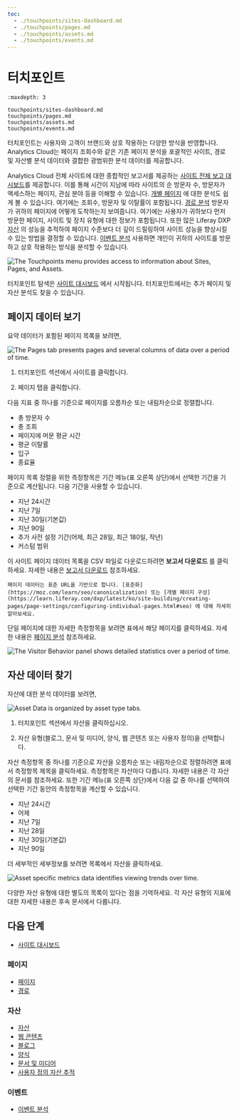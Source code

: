 ```yaml
---
toc:
  - ./touchpoints/sites-dashboard.md
  - ./touchpoints/pages.md
  - ./touchpoints/assets.md
  - ./touchpoints/events.md
---
```

# 터치포인트

```{toctree}
:maxdepth: 3

touchpoints/sites-dashboard.md
touchpoints/pages.md
touchpoints/assets.md
touchpoints/events.md
```

터치포인트는 사용자와 고객이 브랜드와 상호 작용하는 다양한 방식을 반영합니다. Analytics Cloud는 페이지 조회수와 같은 기존 페이지 분석을 포괄적인 사이트, 경로 및 자산별 분석 데이터와 결합한 광범위한 분석 데이터를 제공합니다.

Analytics Cloud 전체 사이트에 대한 종합적인 보고서를 제공하는 [사이트 전체 보고 대시보드](./touchpoints/sites-dashboard.md)를 제공합니다. 이를 통해 시간이 지남에 따라 사이트의 순 방문자 수, 방문자가 액세스하는 페이지, 관심 분야 등을 이해할 수 있습니다. [개별 페이지](./touchpoints/pages/pages.md) 에 대한 분석도 쉽게 볼 수 있습니다. 여기에는 조회수, 방문자 및 이탈률이 포함됩니다. [경로 분석](./touchpoints/pages/paths.md) 방문자가 귀하의 페이지에 어떻게 도착하는지 보여줍니다. 여기에는 사용자가 귀하보다 먼저 방문한 페이지, 사이트
 및 장치 유형에 대한 정보가 포함됩니다. 또한 많은 Liferay DXP [자산](./touchpoints/assets/assets.md) 의 성능을 추적하여 페이지 수준보다 더 깊이 드릴링하여 사이트 성능을 향상시킬 수 있는 방법을 결정할 수 있습니다. [이벤트 분석](./touchpoints/events/events-analysis.md) 사용하면 개인이 귀하의 사이트를 방문하고 상호 작용하는 방식을 분석할 수 있습니다.

![The Touchpoints menu provides access to information about Sites, Pages, and Assets.](./touchpoints/images/01.png)

터치포인트 탐색은 [사이트 대시보드](./touchpoints/sites-dashboard.md) 에서 시작됩니다. 터치포인트에서는 추가 페이지 및 자산 분석도 찾을 수 있습니다.

## 페이지 데이터 보기

요약 데이터가 포함된 페이지 목록을 보려면,

![The Pages tab presents pages and several columns of data over a period of time.](./touchpoints/images/02.png)

1. 터치포인트 섹션에서 사이트를 클릭합니다.

1. 페이지 탭을 클릭합니다.

다음 지표 중 하나를 기준으로 페이지를 오름차순 또는 내림차순으로 정렬합니다.

* 총 방문자 수
* 총 조회
* 페이지에 머문 평균 시간
* 평균 이탈률
* 입구
* 종료율

페이지 목록 정렬을 위한 측정항목은 기간 메뉴(표 오른쪽 상단)에서 선택한 기간을 기준으로 계산됩니다. 다음 기간을 사용할 수 있습니다.

* 지난 24시간
* 지난 7일
* 지난 30일(기본값)
* 지난 90일
* 추가 사전 설정 기간(어제, 최근 28일, 최근 180일, 작년)
* 커스텀 범위

이 사이트 페이지 데이터 목록을 CSV 파일로 다운로드하려면 **보고서 다운로드** 를 클릭하세요. 자세한 내용은 [보고서 다운로드](./reference/downloading-reports.md) 참조하세요.

```{note}
페이지 데이터는 표준 URL을 기반으로 합니다. [표준화](https://moz.com/learn/seo/canonicalization) 또는 [개별 페이지 구성](https://learn.liferay.com/dxp/latest/ko/site-building/creating-pages/page-settings/configuring-individual-pages.html#seo) 에 대해 자세히 알아보세요.
```

단일 페이지에 대한 자세한 측정항목을 보려면 표에서 해당 페이지를 클릭하세요. 자세한 내용은 [페이지 분석](./touchpoints/pages/pages.md) 참조하세요.

![The Visitor Behavior panel shows detailed statistics over a period of time.](./touchpoints/images/03.png)

## 자산 데이터 찾기

자산에 대한 분석 데이터를 보려면,

![Asset Data is organized by asset type tabs.](./touchpoints/images/04.png)

1. 터치포인트 섹션에서 자산을 클릭하십시오.

1. 자산 유형(블로그, 문서 및 미디어, 양식, 웹 콘텐츠 또는 사용자 정의)을 선택합니다.

자산 측정항목 중 하나를 기준으로 자산을 오름차순 또는 내림차순으로 정렬하려면 표에서 측정항목 제목을 클릭하세요. 측정항목은 자산마다 다릅니다. 자세한 내용은 각 자산의 문서를 참조하세요. 또한 기간 메뉴(표 오른쪽 상단)에서 다음 값 중 하나를 선택하여 선택한 기간 동안의 측정항목을 계산할 수 있습니다.

* 지난 24시간
* 어제
* 지난 7일
* 지난 28일
* 지난 30일(기본값)
* 지난 90일

더 세부적인 세부정보를 보려면 목록에서 자산을 클릭하세요.

![Asset specific metrics data identifies viewing trends over time.](./touchpoints/images/05.png)

다양한 자산 유형에 대한 별도의 목록이 있다는 점을 기억하세요. 각 자산 유형의 지표에 대한 자세한 내용은 후속 문서에서 다룹니다.

## 다음 단계

- [사이트 대시보드](./touchpoints/sites-dashboard.md)

### 페이지

- [페이지](./touchpoints/pages/pages.md)
- [경로](./touchpoints/pages/paths.md)

### 자산

- [자산](./touchpoints/assets/assets.md)
- [웹 콘텐츠](./touchpoints/assets/web-content.md)
- [블로그](./touchpoints/assets/blogs.md)
- [양식](./touchpoints/assets/forms.md)
- [문서 및 미디어](./touchpoints/assets/documents-and-media.md)
- [사용자 정의 자산 추적](./touchpoints/assets/tracking-custom-assets.md)

### 이벤트

- [이벤트 분석](./touchpoints/events/events-analysis.md)